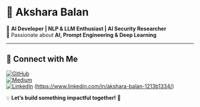 # 🚀 Akshara Balan  

🔹 **AI Developer | NLP & LLM Enthusiast | AI Security Researcher**  
🔹 Passionate about **AI, Prompt Engineering & Deep Learning**  

---  

## 📌 Connect with Me  
[![GitHub](https://img.shields.io/badge/GitHub-000?style=for-the-badge&logo=github)](https://github.com/Akshara-Balan)  
[![Medium](https://img.shields.io/badge/Medium-000?style=for-the-badge&logo=medium)](https://medium.com/@AksharaBalan)  
[![LinkedIn](https://img.shields.io/badge/LinkedIn-0077B5?style=for-the-badge&logo=linkedin)](#) (https://www.linkedin.com/in/akshara-balan-1213b1334/)  

💡 **Let’s build something impactful together!** 🚀
